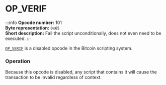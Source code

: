 # OP_VERIF
:::info
**Opcode number:** 101  
**Byte representation:** `0x65`  
**Short description:** Fail the script unconditionally, does not even need to be executed.
:::

[`OP_VERIF`](./OP_VERIF.md) is a disabled opcode in the Bitcoin scripting system.

### Operation
Because this opcode is disabled, any script that contains it will cause the transaction to be invalid regardless of context.
